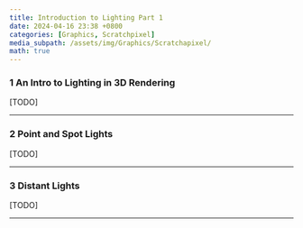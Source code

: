 ```yaml
---
title: Introduction to Lighting Part 1
date: 2024-04-16 23:38 +0800
categories: [Graphics, Scratchpixel]
media_subpath: /assets/img/Graphics/Scratchapixel/
math: true
---
```


### 1 An Intro to Lighting in 3D Rendering

[TODO]

---

### 2 Point and Spot Lights

[TODO]

---

### 3 Distant Lights

[TODO]

---





